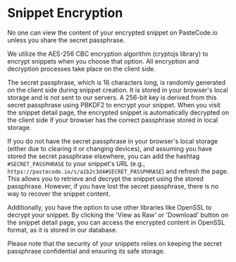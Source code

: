 # Snippet Encryption

No one can view the content of your encrypted snippet on PasteCode.io unless you share the secret passphrase.

We utilize the AES-256 CBC encryption algorithm (cryptojs library) to encrypt snippets when you choose that option. All encryption and decryption processes take place on the client side.

The secret passphrase, which is 16 characters long, is randomly generated on the client side during snippet creation. It is stored in your browser's local storage and is not sent to our servers. A 256-bit key is derived from this secret passphrase using PBKDF2 to encrypt your snippet. When you visit the snippet detail page, the encrypted snippet is automatically decrypted on the client side if your browser has the correct passphrase stored in local storage.

If you do not have the secret passphrase in your browser's local storage (either due to clearing it or changing devices), and assuming you have stored the secret passphrase elsewhere, you can add the hashtag `#SECRET_PASSPHRASE` to your snippet's URL (e.g., `https://pastecode.io/s/a1b2c3d4#SECRET_PASSPHRASE`) and refresh the page. This allows you to retrieve and decrypt the snippet using the stored passphrase. However, if you have lost the secret passphrase, there is no way to recover the snippet content.

Additionally, you have the option to use other libraries like OpenSSL to decrypt your snippet. By clicking the 'View as Raw' or 'Download' button on the snippet detail page, you can access the encrypted content in OpenSSL format, as it is stored in our database.

Please note that the security of your snippets relies on keeping the secret passphrase confidential and ensuring its safe storage.